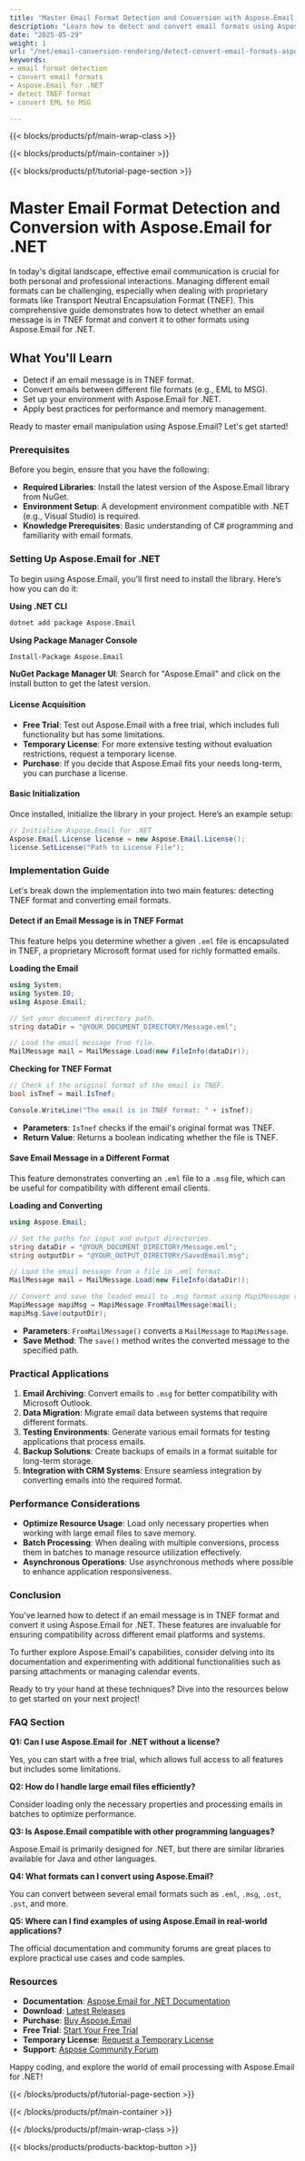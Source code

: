 ```yaml
---
title: "Master Email Format Detection and Conversion with Aspose.Email for .NET | Convert EML to MSG and More"
description: "Learn how to detect and convert email formats using Aspose.Email for .NET. Effortlessly handle TNEF and other proprietary formats with this comprehensive guide."
date: "2025-05-29"
weight: 1
url: "/net/email-conversion-rendering/detect-convert-email-formats-aspose-net/"
keywords:
- email format detection
- convert email formats
- Aspose.Email for .NET
- detect TNEF format
- convert EML to MSG

---
```


{{< blocks/products/pf/main-wrap-class >}}

{{< blocks/products/pf/main-container >}}

{{< blocks/products/pf/tutorial-page-section >}}
# Master Email Format Detection and Conversion with Aspose.Email for .NET

In today's digital landscape, effective email communication is crucial for both personal and professional interactions. Managing different email formats can be challenging, especially when dealing with proprietary formats like Transport Neutral Encapsulation Format (TNEF). This comprehensive guide demonstrates how to detect whether an email message is in TNEF format and convert it to other formats using Aspose.Email for .NET.

## What You'll Learn

- Detect if an email message is in TNEF format.
- Convert emails between different file formats (e.g., EML to MSG).
- Set up your environment with Aspose.Email for .NET.
- Apply best practices for performance and memory management.

Ready to master email manipulation using Aspose.Email? Let's get started!

### Prerequisites

Before you begin, ensure that you have the following:

- **Required Libraries**: Install the latest version of the Aspose.Email library from NuGet.
- **Environment Setup**: A development environment compatible with .NET (e.g., Visual Studio) is required.
- **Knowledge Prerequisites**: Basic understanding of C# programming and familiarity with email formats.

### Setting Up Aspose.Email for .NET

To begin using Aspose.Email, you'll first need to install the library. Here’s how you can do it:

**Using .NET CLI**
```bash
dotnet add package Aspose.Email
```

**Using Package Manager Console**
```bash
Install-Package Aspose.Email
```

**NuGet Package Manager UI**: Search for "Aspose.Email" and click on the install button to get the latest version.

#### License Acquisition

- **Free Trial**: Test out Aspose.Email with a free trial, which includes full functionality but has some limitations.
- **Temporary License**: For more extensive testing without evaluation restrictions, request a temporary license.
- **Purchase**: If you decide that Aspose.Email fits your needs long-term, you can purchase a license.

#### Basic Initialization

Once installed, initialize the library in your project. Here’s an example setup:

```csharp
// Initialize Aspose.Email for .NET
Aspose.Email.License license = new Aspose.Email.License();
license.SetLicense("Path to License File");
```

### Implementation Guide

Let's break down the implementation into two main features: detecting TNEF format and converting email formats.

#### Detect if an Email Message is in TNEF Format

This feature helps you determine whether a given `.eml` file is encapsulated in TNEF, a proprietary Microsoft format used for richly formatted emails.

**Loading the Email**
```csharp
using System;
using System.IO;
using Aspose.Email;

// Set your document directory path.
string dataDir = "@YOUR_DOCUMENT_DIRECTORY/Message.eml";

// Load the email message from file.
MailMessage mail = MailMessage.Load(new FileInfo(dataDir));
```

**Checking for TNEF Format**
```csharp
// Check if the original format of the email is TNEF.
bool isTnef = mail.IsTnef;

Console.WriteLine("The email is in TNEF format: " + isTnef);
```

- **Parameters**: `IsTnef` checks if the email's original format was TNEF. 
- **Return Value**: Returns a boolean indicating whether the file is TNEF.

#### Save Email Message in a Different Format

This feature demonstrates converting an `.eml` file to a `.msg` file, which can be useful for compatibility with different email clients.

**Loading and Converting**
```csharp
using Aspose.Email;

// Set the paths for input and output directories.
string dataDir = "@YOUR_DOCUMENT_DIRECTORY/Message.eml";
string outputDir = "@YOUR_OUTPUT_DIRECTORY/SavedEmail.msg";

// Load the email message from a file in .eml format.
MailMessage mail = MailMessage.Load(new FileInfo(dataDir));

// Convert and save the loaded email to .msg format using MapiMessage class.
MapiMessage mapiMsg = MapiMessage.FromMailMessage(mail);
mapiMsg.Save(outputDir);
```

- **Parameters**: `FromMailMessage()` converts a `MailMessage` to `MapiMessage`.
- **Save Method**: The `save()` method writes the converted message to the specified path.

### Practical Applications

1. **Email Archiving**: Convert emails to `.msg` for better compatibility with Microsoft Outlook.
2. **Data Migration**: Migrate email data between systems that require different formats.
3. **Testing Environments**: Generate various email formats for testing applications that process emails.
4. **Backup Solutions**: Create backups of emails in a format suitable for long-term storage.
5. **Integration with CRM Systems**: Ensure seamless integration by converting emails into the required format.

### Performance Considerations

- **Optimize Resource Usage**: Load only necessary properties when working with large email files to save memory.
- **Batch Processing**: When dealing with multiple conversions, process them in batches to manage resource utilization effectively.
- **Asynchronous Operations**: Use asynchronous methods where possible to enhance application responsiveness.

### Conclusion

You've learned how to detect if an email message is in TNEF format and convert it using Aspose.Email for .NET. These features are invaluable for ensuring compatibility across different email platforms and systems.

To further explore Aspose.Email's capabilities, consider delving into its documentation and experimenting with additional functionalities such as parsing attachments or managing calendar events.

Ready to try your hand at these techniques? Dive into the resources below to get started on your next project!

### FAQ Section

**Q1: Can I use Aspose.Email for .NET without a license?**

Yes, you can start with a free trial, which allows full access to all features but includes some limitations.

**Q2: How do I handle large email files efficiently?**

Consider loading only the necessary properties and processing emails in batches to optimize performance.

**Q3: Is Aspose.Email compatible with other programming languages?**

Aspose.Email is primarily designed for .NET, but there are similar libraries available for Java and other languages.

**Q4: What formats can I convert using Aspose.Email?**

You can convert between several email formats such as `.eml`, `.msg`, `.ost`, `.pst`, and more.

**Q5: Where can I find examples of using Aspose.Email in real-world applications?**

The official documentation and community forums are great places to explore practical use cases and code samples.

### Resources
- **Documentation**: [Aspose.Email for .NET Documentation](https://reference.aspose.com/email/net/)
- **Download**: [Latest Releases](https://releases.aspose.com/email/net/)
- **Purchase**: [Buy Aspose.Email](https://purchase.aspose.com/buy)
- **Free Trial**: [Start Your Free Trial](https://releases.aspose.com/email/net/)
- **Temporary License**: [Request a Temporary License](https://purchase.aspose.com/temporary-license/)
- **Support**: [Aspose Community Forum](https://forum.aspose.com/c/email/10)

Happy coding, and explore the world of email processing with Aspose.Email for .NET!

{{< /blocks/products/pf/tutorial-page-section >}}

{{< /blocks/products/pf/main-container >}}

{{< /blocks/products/pf/main-wrap-class >}}

{{< blocks/products/products-backtop-button >}}